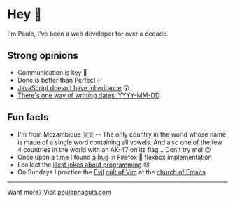 # Hey 👋

I'm Paulo, I've been a web developer for over a decade.

## Strong opinions

- Communication is key 🔑
- Done is better than Perfect ✅
- [JavaScript doesn't have inheritance](https://paulophagula.com/blog/2017/04/06/js-inheritance-doesnt-exist/) 😮
- [There's one way of writting dates: YYYY-MM-DD](https://xkcd.com/1179)

  
## Fun facts

- I'm from Mozambique 🇲🇿 -- The only country in the world whose name is made of a single word containing all vowels. And also one of the few 4 countries in the world with an AK-47 on its flag... Don't try me! 😉
- Once upon a time I found [a bug](https://bugzilla.mozilla.org/show_bug.cgi?id=1272721) in Firefox 🦊 flexbox implementation
- I collect the [illest jokes about programming](https://github.com/PauloPhagula/awesome-programmer-humor) 😆
- On Sundays I practice the [Evil](https://github.com/emacs-evil/evil) [cult of Vim](https://en.wikipedia.org/wiki/Editor_war#Humor) at the [church of Emacs](https://en.wikipedia.org/wiki/Editor_war#Humor)

---

Want more? Visit [paulophagula.com](https://paulophagula.com)
  
